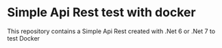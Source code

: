# Simple Api Rest test with docker
This repository contains a Simple Api Rest created with .Net 6 or .Net 7 to test Docker
